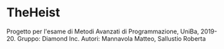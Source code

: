 # TheHeist
Progetto per l'esame di Metodi Avanzati di Programmazione, UniBa, 2019-20.
Gruppo: Diamond Inc.
Autori: Mannavola Matteo, Sallustio Roberta
